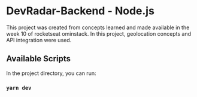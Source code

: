 # DevRadar-Backend - Node.js

This project was created from concepts learned and made available in the week 10 of rocketseat ominstack. In this project, geolocation concepts and API integration were used.

## Available Scripts

In the project directory, you can run:

### `yarn dev`
